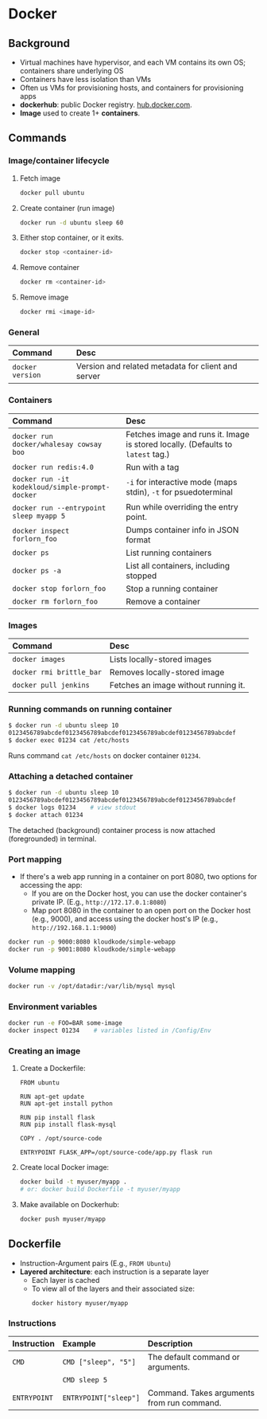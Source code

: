 # Docker

## Background
* Virtual machines have hypervisor, and each VM contains its own OS; containers share underlying OS
* Containers have less isolation than VMs
* Often us VMs for provisioning hosts, and containers for provisioning apps
* **dockerhub**: public Docker registry. [hub.docker.com](https://hub.docker.com/).
* **Image** used to create 1+ **containers**.

## Commands

### Image/container lifecycle

1. Fetch image
     ```sh
     docker pull ubuntu
     ```
2. Create container (run image)
    ```sh
    docker run -d ubuntu sleep 60
    ```
3. Either stop container, or it exits.
    ```sh
    docker stop <container-id>
    ```
4. Remove container
    ```sh
    docker rm <container-id>
    ```
5. Remove image
    ```sh
    docker rmi <image-id>
    ```

### General

| Command                   | Desc          |
| :------------------------ |:------------- |
| `docker version`          | Version and related metadata for client and server |

### Containers

| Command                   | Desc          |
| :------------------------ |:------------- |
| `docker run docker/whalesay cowsay boo` | Fetches image and runs it. Image is stored locally. (Defaults to `latest` tag.)|
| `docker run redis:4.0`    | Run with a tag |
| `docker run -it kodekloud/simple-prompt-docker` | `-i` for interactive mode (maps stdin), `-t` for psuedoterminal |
| `docker run --entrypoint sleep myapp 5` | Run while overriding the entry point. |
| `docker inspect forlorn_foo` | Dumps container info in JSON format |
| `docker ps`               | List running containers |
| `docker ps -a`            | List all containers, including stopped |
| `docker stop forlorn_foo` | Stop a running container |
| `docker rm forlorn_foo`   | Remove a container |

### Images

| Command                   | Desc          |
| :------------------------ |:------------- |
| `docker images`           | Lists locally-stored images |
| `docker rmi brittle_bar`  | Removes locally-stored image |
| `docker pull jenkins`     | Fetches an image without running it. |

### Running commands on running container

```sh
$ docker run -d ubuntu sleep 10
0123456789abcdef0123456789abcdef0123456789abcdef0123456789abcdef
$ docker exec 01234 cat /etc/hosts
```

Runs command `cat /etc/hosts` on docker container `01234`.

### Attaching a detached container

```sh
$ docker run -d ubuntu sleep 10
0123456789abcdef0123456789abcdef0123456789abcdef0123456789abcdef
$ docker logs 01234    # view stdout
$ docker attach 01234
```

The detached (background) container process is now attached (foregrounded) in terminal.

### Port mapping

* If there's a web app running in a container on port 8080, two options for accessing the app:
    - If you are on the Docker host, you can use the docker container's private IP. (E.g., `http://172.17.0.1:8080`)
    - Map port 8080 in the container to an open port on the Docker host (e.g., 9000), and access using the docker host's IP (e.g., `http://192.168.1.1:9000`)

```sh
docker run -p 9000:8080 kloudkode/simple-webapp
docker run -p 9001:8080 kloudkode/simple-webapp
```

### Volume mapping

```sh
docker run -v /opt/datadir:/var/lib/mysql mysql
```

### Environment variables

```sh
docker run -e FOO=BAR some-image
docker inspect 01234    # variables listed in /Config/Env
```

### Creating an image

1. Create a Dockerfile:
    ```
    FROM ubuntu

    RUN apt-get update
    RUN apt-get install python

    RUN pip install flask
    RUN pip install flask-mysql

    COPY . /opt/source-code

    ENTRYPOINT FLASK_APP=/opt/source-code/app.py flask run
    ```
2. Create local Docker image:
    ```sh
    docker build -t myuser/myapp .
    # or: docker build Dockerfile -t myuser/myapp
    ```
3. Make available on Dockerhub:
    ```sh
    docker push myuser/myapp
    ```

## Dockerfile

* Instruction-Argument pairs (E.g., `FROM Ubuntu`)
* **Layered architecture**: each instruction is a separate layer
    - Each layer is cached
    - To view all of the layers and their associated size:
      ```
      docker history myuser/myapp
      ```

### Instructions

| Instruction      | Example          | Description      |
| :--------------- | :--------------- | :--------------- |
| `CMD`            | `CMD ["sleep", "5"]` | The default command or arguments. |
| &nbsp;           | `CMD sleep 5`     | &nbsp; |
| `ENTRYPOINT`     | `ENTRYPOINT["sleep"]` | Command. Takes arguments from run command. |
